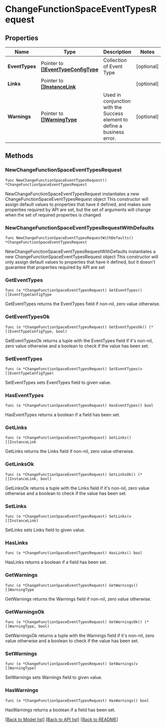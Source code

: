 # ChangeFunctionSpaceEventTypesRequest

## Properties

Name | Type | Description | Notes
------------ | ------------- | ------------- | -------------
**EventTypes** | Pointer to [**[]EventTypeConfigType**](EventTypeConfigType.md) | Collection of Event Type | [optional] 
**Links** | Pointer to [**[]InstanceLink**](InstanceLink.md) |  | [optional] 
**Warnings** | Pointer to [**[]WarningType**](WarningType.md) | Used in conjunction with the Success element to define a business error. | [optional] 

## Methods

### NewChangeFunctionSpaceEventTypesRequest

`func NewChangeFunctionSpaceEventTypesRequest() *ChangeFunctionSpaceEventTypesRequest`

NewChangeFunctionSpaceEventTypesRequest instantiates a new ChangeFunctionSpaceEventTypesRequest object
This constructor will assign default values to properties that have it defined,
and makes sure properties required by API are set, but the set of arguments
will change when the set of required properties is changed

### NewChangeFunctionSpaceEventTypesRequestWithDefaults

`func NewChangeFunctionSpaceEventTypesRequestWithDefaults() *ChangeFunctionSpaceEventTypesRequest`

NewChangeFunctionSpaceEventTypesRequestWithDefaults instantiates a new ChangeFunctionSpaceEventTypesRequest object
This constructor will only assign default values to properties that have it defined,
but it doesn't guarantee that properties required by API are set

### GetEventTypes

`func (o *ChangeFunctionSpaceEventTypesRequest) GetEventTypes() []EventTypeConfigType`

GetEventTypes returns the EventTypes field if non-nil, zero value otherwise.

### GetEventTypesOk

`func (o *ChangeFunctionSpaceEventTypesRequest) GetEventTypesOk() (*[]EventTypeConfigType, bool)`

GetEventTypesOk returns a tuple with the EventTypes field if it's non-nil, zero value otherwise
and a boolean to check if the value has been set.

### SetEventTypes

`func (o *ChangeFunctionSpaceEventTypesRequest) SetEventTypes(v []EventTypeConfigType)`

SetEventTypes sets EventTypes field to given value.

### HasEventTypes

`func (o *ChangeFunctionSpaceEventTypesRequest) HasEventTypes() bool`

HasEventTypes returns a boolean if a field has been set.

### GetLinks

`func (o *ChangeFunctionSpaceEventTypesRequest) GetLinks() []InstanceLink`

GetLinks returns the Links field if non-nil, zero value otherwise.

### GetLinksOk

`func (o *ChangeFunctionSpaceEventTypesRequest) GetLinksOk() (*[]InstanceLink, bool)`

GetLinksOk returns a tuple with the Links field if it's non-nil, zero value otherwise
and a boolean to check if the value has been set.

### SetLinks

`func (o *ChangeFunctionSpaceEventTypesRequest) SetLinks(v []InstanceLink)`

SetLinks sets Links field to given value.

### HasLinks

`func (o *ChangeFunctionSpaceEventTypesRequest) HasLinks() bool`

HasLinks returns a boolean if a field has been set.

### GetWarnings

`func (o *ChangeFunctionSpaceEventTypesRequest) GetWarnings() []WarningType`

GetWarnings returns the Warnings field if non-nil, zero value otherwise.

### GetWarningsOk

`func (o *ChangeFunctionSpaceEventTypesRequest) GetWarningsOk() (*[]WarningType, bool)`

GetWarningsOk returns a tuple with the Warnings field if it's non-nil, zero value otherwise
and a boolean to check if the value has been set.

### SetWarnings

`func (o *ChangeFunctionSpaceEventTypesRequest) SetWarnings(v []WarningType)`

SetWarnings sets Warnings field to given value.

### HasWarnings

`func (o *ChangeFunctionSpaceEventTypesRequest) HasWarnings() bool`

HasWarnings returns a boolean if a field has been set.


[[Back to Model list]](../README.md#documentation-for-models) [[Back to API list]](../README.md#documentation-for-api-endpoints) [[Back to README]](../README.md)


